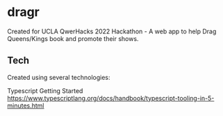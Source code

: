 # dragr
Created for UCLA QwerHacks 2022 Hackathon - A web app to help Drag Queens/Kings book and promote their shows.

## Tech
Created using several technologies:

Typescript Getting Started
https://www.typescriptlang.org/docs/handbook/typescript-tooling-in-5-minutes.html
